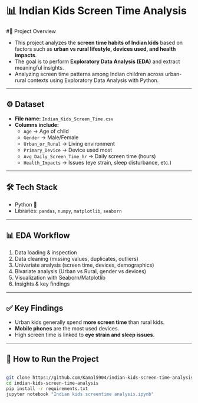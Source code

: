 # 📊 Indian Kids Screen Time Analysis  

#📌 Project Overview  
- This project analyzes the **screen time habits of Indian kids** based on factors such as **urban vs rural lifestyle, devices used, and health impacts**.  
- The goal is to perform **Exploratory Data Analysis (EDA)** and extract meaningful insights.
- Analyzing screen time patterns among Indian children across urban-rural contexts using Exploratory Data Analysis with Python.
---
## ⚙️ Dataset  
- **File name:** `Indian_Kids_Screen_Time.csv`  
- **Columns include:**  
  - `Age` → Age of child  
  - `Gender` → Male/Female  
  - `Urban_or_Rural` → Living environment  
  - `Primary_Device` → Device used most  
  - `Avg_Daily_Screen_Time_hr` → Daily screen time (hours)  
  - `Health_Impacts` → Issues (eye strain, sleep disturbance, etc.)  

---

## 🛠️ Tech Stack  
- Python 🐍  
- Libraries: `pandas`, `numpy`, `matplotlib`, `seaborn`  

---

## 📊 EDA Workflow  
1. Data loading & inspection  
2. Data cleaning (missing values, duplicates, outliers)  
3. Univariate analysis (screen time, devices, demographics)  
4. Bivariate analysis (Urban vs Rural, gender vs devices)  
5. Visualization with Seaborn/Matplotlib  
6. Insights & key findings  

---

## ✅ Key Findings  
- Urban kids generally spend **more screen time** than rural kids.  
- **Mobile phones** are the most used devices.  
- High screen time is linked to **eye strain and sleep issues**.  

---

## 🚀 How to Run the Project  
```bash

git clone https://github.com/Kamal5904/indian-kids-screen-time-analysis.git
cd indian-kids-screen-time-analysis
pip install -r requirements.txt
jupyter notebook "Indian kids screentime analysis.ipynb"

